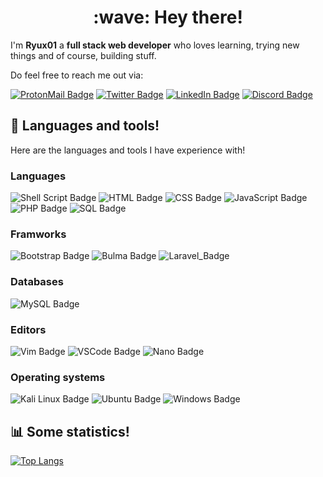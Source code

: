 <h1 align="center">:wave: Hey there!</h1>

I'm **Ryux01** a **full stack web developer** who loves learning, trying new things and of course, building stuff.

Do feel free to reach me out via:

[![ProtonMail Badge](https://img.shields.io/badge/-ProtonMail-blueviolet?style=flat-square&logo=ProtonMail&logoColor=white)](mailto:ryux01x@protonmail.com)
[![Twitter Badge](https://img.shields.io/badge/-Twitter-1CA0F1?style=flat-square&logo=twitter&logoColor=white)](https://twitter.com/ryux01_)
[![LinkedIn Badge](https://img.shields.io/badge/-LinkedIn-0A66C2?style=flat-square&logo=Linkedin&logoColor=white)](https://www.linkedin.com/in/melissah01/)
[![Discord Badge](https://img.shields.io/badge/-Discord-7289DA?style=flat-square&logo=Discord&logoColor=white)](https://discord.com/users/8877)

## :toolbox: Languages and tools!
Here are the languages and tools I have experience with!

### Languages
![Shell Script Badge](https://img.shields.io/badge/-Shell_Script-4EAA25?style=for-the-badge&logo=GNU+Bash&logoColor=white)
![HTML Badge](https://img.shields.io/badge/-HTML-E34F26?style=for-the-badge&logo=HTML5&logoColor=white)
![CSS Badge](https://img.shields.io/badge/-CSS-1572B6?style=for-the-badge&logo=CSS3&logoColor=white)
![JavaScript Badge](https://img.shields.io/badge/-JavaScript-F7DF1E?style=for-the-badge&logo=JavaScript&logoColor=black)
![PHP Badge](https://img.shields.io/badge/-PHP-3178C6?style=for-the-badge&logo=PHP&logoColor=white)
![SQL Badge](https://img.shields.io/badge/-SQL-blueviolet?style=for-the-badge&logo=SQL&logoColor=white)

### Framworks
![Bootstrap Badge](https://img.shields.io/badge/-Bootstrap-blueviolet?style=for-the-badge&logo=Bootstrap&logoColor=white)
![Bulma Badge](https://img.shields.io/badge/-Bulma-ff69b4?style=for-the-badge&logo=Bulma&logoColor=white)
![Laravel_Badge](https://img.shields.io/badge/Laravel-E4405F?style=for-the-badge&logo=Laravel&logoColor=white)

### Databases
![MySQL Badge](https://img.shields.io/badge/-MySQL-9cf?style=for-the-badge&logo=MySQL&logoColor=black)

### Editors
![Vim Badge](https://img.shields.io/badge/-Vim-019733?style=for-the-badge&logo=Vim&logoColor=white)
![VSCode Badge](https://img.shields.io/badge/-VSCode-007ACC?style=for-the-badge&logo=Visual+Studio+Code&logoColor=white)
![Nano Badge](https://img.shields.io/badge/-nano-blueviolet?style=for-the-badge&logo=nano&logoColor=white)

### Operating systems
![Kali Linux Badge](https://img.shields.io/badge/-Kali_Linux-557C94?style=for-the-badge&logo=Kali+Linux&logoColor=white)
![Ubuntu Badge](https://img.shields.io/badge/-Ubuntu-E95420?style=for-the-badge&logo=Ubuntu&logoColor=white)
![Windows Badge](https://img.shields.io/badge/-Windows-0078D6?style=for-the-badge&logo=Windows&logoColor=white)

## :bar_chart: Some statistics!
[![Top Langs](https://github-readme-stats.vercel.app/api/top-langs/?username=RyuX01&layout=compact)](https://github.com/anuraghazra/github-readme-stats)
